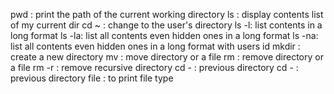 pwd : print the path of the current working directory
ls : display contents list of my current dir 
cd ~ : change to the user's directory
ls -l: list contents in a long format
ls -la: list all contents even hidden ones in a long format
ls -na: list all contents even hidden ones in a long format with users id
mkdir : create a new directory
mv : move directory or a file
rm : remove directory or a file
rm -r : remove recursive directory 
cd - : previous directory
cd - : previous directory
file : to print file type
